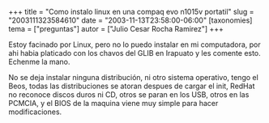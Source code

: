 +++
title = "Como instalo linux en una compaq evo n1015v portatil"
slug = "2003111323584610"
date = "2003-11-13T23:58:00-06:00"
[taxonomies]
tema = ["preguntas"]
autor = ["Julio Cesar Rocha Ramirez"]
+++

Estoy facinado por Linux, pero no lo puedo instalar en mi computadora,
por ahi habia platicado con los chavos del GLIB en Irapuato y les
comente esto. Echenme la mano.

<!-- more -->
No se deja instalar ninguna distribución, ni otro sistema operativo,
tengo el Beos, todas las distribuciones se atoran despues de cargar el
init, RedHat no reconoce discos duros ni CD, otros se paran en los USB,
otros en las PCMCIA, y el BIOS de la maquina viene muy simple para hacer
modificaciones.

